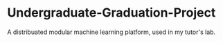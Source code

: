 # Undergraduate-Graduation-Project
A distribuated modular machine learning platform, used in my tutor's lab.
